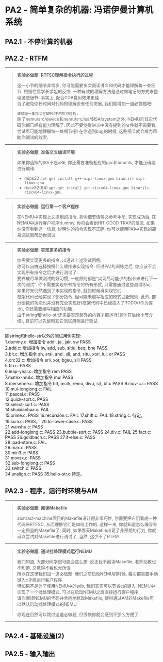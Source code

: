 # PA2 - 简单复杂的机器: 冯诺伊曼计算机系统
## PA2.1 - 不停计算的机器





## PA2.2 - RTFM
***
>**实验必做题: RTFSC理解指令执行的过程**
> 
>这一小节的细节非常多, 你可能需要多次阅读讲义和代码才能理解每一处细节.
>根据往届学长学姐的反馈, 一种有效的理解方法是通过做笔记的方式来整理这些细节. 事实上, 配合GDB食用效果更佳.  
>为了避免你长时间对代码的理解没有任何进展, 我们就增加一道必答题吧:  
>
>``请整理一条指令在NEMU中的执行过程.``  
>除了nemu/src/device和nemu/src/isa/$ISA/system之外, NEMU的其它代码你都已经有能力理解了.
>因此不要觉得讲义中没有提到的文件就不需要看, 尝试尽可能地理解每一处细节吧! 在你遇到bug的时候, 这些细节就会成为帮助你调试的线索.  
***

>**实验必做题: 准备交叉编译环境**
>
>如果你选择的ISA不是x86, 你还需要准备相应的gcc和binutils, 才能正确地进行编译.
>- mips32
>``apt-get install g++-mips-linux-gnu binutils-mips-linux-gnu``
>- riscv32(64)
>``apt-get install g++-riscv64-linux-gnu binutils-riscv64-linux-gnu``
***

>**实验必做题: 运行第一个客户程序**  
>
>在NEMU中实现上文提到的指令, 具体细节请务必参考手册. 实现成功后, 在NEMU中运行客户程序dummy, 你将会看到HIT GOOD TRAP的信息. 如果你没有看到这一信息, 说明你的指令实现不正确, 你可以使用PA1中实现的简易调试器帮助你调试.  
***


>**实验必做题: 实现更多的指令**
>
>你需要实现更多的指令, 以通过上述测试用例.  
>你可以自由选择按照什么顺序来实现指令. 经过PA1的训练之后, 你应该不会实现所有指令之后才进行测试了.  
>要养成尽早做测试的好习惯, 一般原则都是"实现尽可能少的指令来进行下一次的测试". 你不需要实现所有指令的所有形式, 只需要通过这些测试即可.  
>如果将来仍然遇到了未实现的指令, 就到时候再实现它们.    
>框架代码已经实现了部分指令, 但可能未编写相应的模式匹配规则. 此外, 部分函数的功能也并没有完全实现好(框架代码中已经插入了TODO()作为提示), 你还需要编写相应的功能.  
>由于string和hello-str还需要实现额外的内容才能运行(具体在后续小节介绍), 目前可以先使用其它测试用例进行测试.  
***

除string和hello-str以外的测试用例实现:   
1.dummy.c: 增加指令 addi, jal, jalr, sw  PASS  
2.add.c: 增加指令 lw, add, sub, sltiu, beq, bne  PASS    
3.bit.c: 增加指令 sh, srai, andi, sll, and, sltu, xori, lui, or  PASS  
4.crc32.c: 增加指令 srli, xor, bgeu, slli  PASS  
5.fib.c: PASS  
6.leap-year.c: 增加指令 rem  PASS  
7.matrix-mul.c: 增加指令 mul  PASS  
8.mersenne.c: 增加指令 blt, mulh, remu, divu, srl, bltu  PASS
9.mov-c.c: PASS  
10.mul-longlong.c: FAIL    
11.pascal.c: PASS  
12.quick-sort.c: PASS  
13.select-sort.c: PASS  
14.shuixianhua.c: FAIL  
15.prime.c: PASS
16.recursion.c: FAIL
17.shift.c: FAIL
18.string.c: 待定。  
19.sum.c: PASS。
20.to-lower-case.c: PASS  
21.wanshu.c: PASS  
22.add-longlong.c: PASS
23.bubble-sort.c: PASS
24.div.c: FAIL
25.fact.c: PASS
26.goldbach.c: PASS
27.if-else.c: PASS    
28.load-store.c: FAIL   
29.max.c: PASS         
30.min3.c: PASS      
31.movsx.c: PASS  
32.sub-longlong.c: PASS        
33.switch.c: PASS  
34.unalign.c: PASS
35.hello-str.c 待定。   















## PA2.3 - 程序，运行时环境与AM
***
>**实验必做题: 阅读Makefile**
>
>abstract-machine项目的Makefile设计得非常巧妙, 你需要把它们看成一种代码来RTFSC, 从而理解它们是如何工作的.
>这样一来, 你就知道怎么编写有一定质量的Makefile了; 同时, 如果哪天Makefile出现了非预期的行为, 你就可以尝试对Makefile进行调试了. 当然, 这少不了RTFM
***
>**实验必做题: 通过批处理模式运行NEMU**
>
>我们知道, 大部分同学很可能会这么想: 反正我不阅读Makefile, 老师助教也不知道, 总觉得不看也无所谓.  
>所以在这里我们加一道必做题: 我们之前启动NEMU的时候, 每次都需要手动键入c才能运行客户程序.  
>但如果不是为了使用NEMU中的sdb, 我们其实可以节省c的键入. NEMU中实现了一个批处理模式, 可以在启动NEMU之后直接运行客户程序.  
>请你阅读NEMU的代码并合适地修改Makefile, 使得通过AM的Makefile可以默认启动批处理模式的NEMU.
> 
>你现在仍然可以跳过这道必做题, 但很快你就会感到不那么方便了.
***

## PA2.4 - 基础设施(2)
## PA2.5 - 输入输出
